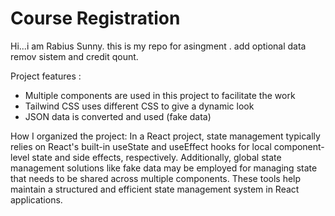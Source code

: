 # Course Registration

Hi...i am Rabius Sunny. this is my repo for asingment . 
add optional data remov sistem and credit qount.


Project features :
- Multiple components are used in this project to facilitate the work
- Tailwind CSS uses different CSS to give a dynamic look
- JSON data is converted and used (fake data)


How I organized the project: 
In a React project, state management typically relies on React's built-in useState and useEffect hooks for local component-level state and side effects, respectively. Additionally, global state management solutions like fake data may be employed for managing state that needs to be shared across multiple components. These tools help maintain a structured and efficient state management system in React applications.